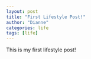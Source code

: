 ```yaml
---
layout: post
title: "First Lifestyle Post!"
author: "Dianne"
categories: life
tags: [life]
---
```


This is my first lifestyle  post!
